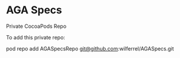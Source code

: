 AGA Specs
=====

Private CocoaPods Repo

To add this private repo:

pod repo add AGASpecsRepo git@github.com:wilferrel/AGASpecs.git
